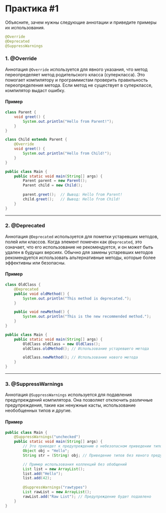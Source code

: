 # Практика #1
Объясните, зачем нужны следующие аннотации и приведите примеры их использования.
```java
@Override
@Deprecated
@SuppressWarnings
```
### 1. @Override
Аннотация `@Override` используется для явного указания, что метод переопределяет метод родительского класса (суперкласса). Это помогает компилятору и программистам проверить правильность переопределения метода. Если метод не существует в суперклассе, компилятор выдаст ошибку.

#### Пример
```java
class Parent {
    void greet() {
        System.out.println("Hello from Parent!");
    }
}

class Child extends Parent {
    @Override
    void greet() {
        System.out.println("Hello from Child!");
    }
}

public class Main {
    public static void main(String[] args) {
        Parent parent = new Parent();
        Parent child = new Child();
        
        parent.greet();  // Вывод: Hello from Parent!
        child.greet();   // Вывод: Hello from Child!
    }
}
```


---

### 2. @Deprecated
Аннотация `@Deprecated` используется для пометки устаревших методов, полей или классов. Когда элемент помечен как `@Deprecated`, это означает, что его использование не рекомендуется, и он может быть удален в будущих версиях. Обычно для замены устаревших методов рекомендуется использовать альтернативные методы, которые более эффективны или безопасны.

#### Пример
```java
class OldClass {
    @Deprecated
    public void oldMethod() {
        System.out.println("This method is deprecated.");
    }

    public void newMethod() {
        System.out.println("This is the new recommended method.");
    }
}

public class Main {
    public static void main(String[] args) {
        OldClass oldClass = new OldClass();
        oldClass.oldMethod(); // Использование устаревшего метода

        oldClass.newMethod(); // Использование нового метода
    }
}
```

---

### 3. @SuppressWarnings
Аннотация `@SuppressWarnings` используется для подавления предупреждений компилятора. Она позволяет отключить различные предупреждения, такие как ненужные касты, использование необобщенных типов и другие.

#### Пример
```java
public class Main {
    @SuppressWarnings("unchecked")
    public static void main(String[] args) {
        // Это приведет к предупреждению о небезопасном приведении типов
        Object obj = "Hello";
        String str = (String) obj; // Приведение типов без явного предупреждения

        // Пример использования коллекций без обобщений
        List list = new ArrayList();
        list.add("Hello");
        list.add(42);
        
        @SuppressWarnings("rawtypes")
        List rawList = new ArrayList();
        rawList.add("Raw List"); // Предупреждение будет подавлено
    }
}
```
